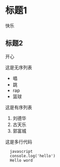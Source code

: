 # 标题1

快乐

## 标题2

开心

这是无序列表

* 唱
* 跳
* rap
* 篮球
  
这是有序列表
  1. 刘德华
  2. 古天乐
  3. 郭富城
   
这是多行代码

      javascript
      console.log('hello')
      Hello word